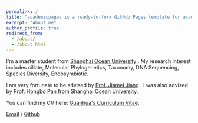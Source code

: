 ```yaml
---
permalink: /
title: "academicpages is a ready-to-fork GitHub Pages template for academic personal websites"
excerpt: "About me"
author_profile: true
redirect_from: 
  - /about/
  - /about.html
---
```


I'm a master student from [Shanghai Ocean University]([https://eecs.pku.edu.cn/](https://www.shou.edu.cn/)) . My research interest includes ciliate, Molecular Phylogenetics, Taxonomy, DNA Sequencing, Species Diversity, Endosymbiotic.

I am very fortunate to be advised by  [Prof. Jiamei Jiang](https://www.researchgate.net/profile/Jiamei-Jiang) . I was also advised by [Prof. Hongbo Pan](https://www.researchgate.net/profile/Hongbo-Pan-3) from Shanghai Ocean University.

You can find my CV here: [Guanhua's Curriculum Vitae](../assets/Curriculum_Vitae.pdf).

[Email](你的邮箱) / [Github](guanhua-wang.github.io) 
